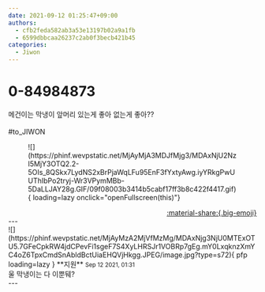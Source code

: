 ```yaml
---
date: 2021-09-12 01:25:47+09:00
authors:
  - cfb2feda582ab3a53e13197b02a9a1fb
  - 6599dbbcaa26237c2ab0f3becb421b45
categories:
  - Jiwon
---
```


# 0-84984873

<div class="post-container" markdown="1">
<div class="content-container md-sidebar__scrollwrap" markdown="1">

메건이는 막냉이 앞머리 있는게 좋아 없는게 좋아??<br><br>\#to_JIWON 
<figure markdown="1">
![](https://phinf.wevpstatic.net/MjAyMjA3MDJfMjg3/MDAxNjU2NzI5MjY3OTQ2.2-5OIs_8QSkx7LydNS2xBrPjaWqLFu95EnF3fYxtyAwg.iyYRkgPwUUThIbPo2tryj-Wr3VPymMBb-5DaLLJAY28g.GIF/09f08003b3414b5cabf17ff3b8c422f4417.gif){ loading=lazy onclick="openFullscreen(this)"}
</figure>


</div>
</div>

<div style="text-align: right;" markdown="1">
<a href="https://weverse.io/fromis9/fanpost/0-84984873" style="text-align: right;">:material-share:{.big-emoji}</a>
</div>
---

<div class="comments-container md-sidebar__scrollwrap" markdown="1">
<div class="comment" markdown="1">
<div class='id-container' markdown="1">
![](https://phinf.wevpstatic.net/MjAyMzA2MjVfMzMg/MDAxNjg3NjU0MTExOTU5.7GFeCpkRW4jdCPevFi1sgeF7S4XyLHRSJr1VOBRp7gEg.mY0LxqknzXmYC4oZ6TpxCmdSnAbldBctUiaEHQVjHkgg.JPEG/image.jpg?type=s72){ pfp loading=lazy }
**<span class="artist">지원</span>** <small>Sep 12 2021, 01:31</small><br>
</div>
<div class='comment-body' markdown="1">
울 막냉이는 다 이뿐뒈? 
</div>
</div>
</div>
---
